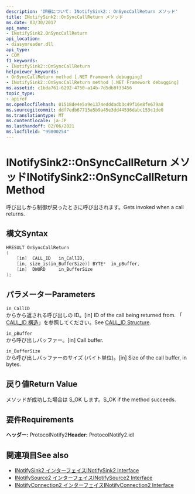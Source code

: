 ```yaml
---
description: '詳細について: INotifySink2:: OnSyncCallReturn メソッド'
title: INotifySink2::OnSyncCallReturn メソッド
ms.date: 03/30/2017
api_name:
- INotifySink2.OnSyncCallReturn
api_location:
- diasymreader.dll
api_type:
- COM
f1_keywords:
- INotifySink2::OnSyncCallReturn
helpviewer_keywords:
- OnSyncCallReturn method [.NET Framework debugging]
- INotifySink2::OnSyncCallReturn method [.NET Framework debugging]
ms.assetid: c1bda761-6292-4750-a14b-7d5db8f33456
topic_type:
- apiref
ms.openlocfilehash: 01518de4e5a9e1374edddadb3c49f16e8fe679a8
ms.sourcegitcommit: ddf7edb67715a5b9a45e3dd44536dabc153c1de0
ms.translationtype: MT
ms.contentlocale: ja-JP
ms.lasthandoff: 02/06/2021
ms.locfileid: "99800254"
---
```

# <a name="inotifysink2onsynccallreturn-method"></a><span data-ttu-id="5ed33-103">INotifySink2::OnSyncCallReturn メソッド</span><span class="sxs-lookup"><span data-stu-id="5ed33-103">INotifySink2::OnSyncCallReturn Method</span></span>

<span data-ttu-id="5ed33-104">呼び出しから制御が戻ったときに呼び出されます。</span><span class="sxs-lookup"><span data-stu-id="5ed33-104">Gets invoked when a call returns.</span></span>  
  
## <a name="syntax"></a><span data-ttu-id="5ed33-105">構文</span><span class="sxs-lookup"><span data-stu-id="5ed33-105">Syntax</span></span>  
  
```cpp  
HRESULT OnSyncCallReturn  
(  
    [in]  CALL_ID   in_CallID,  
    [in, size_is(in_BufferSize)] BYTE*  in_pBuffer,  
    [in]  DWORD     in_BufferSize  
);  
```  
  
## <a name="parameters"></a><span data-ttu-id="5ed33-106">パラメーター</span><span class="sxs-lookup"><span data-stu-id="5ed33-106">Parameters</span></span>  

 `in_CallID`  
 <span data-ttu-id="5ed33-107">からから返される呼び出しの ID。</span><span class="sxs-lookup"><span data-stu-id="5ed33-107">[in] ID of the call being returned from.</span></span> <span data-ttu-id="5ed33-108">「 [CALL_ID 構造](call-id-structure.md)」を参照してください。</span><span class="sxs-lookup"><span data-stu-id="5ed33-108">See [CALL_ID Structure](call-id-structure.md).</span></span>  
  
 `in_pBuffer`  
 <span data-ttu-id="5ed33-109">から呼び出しバッファー。</span><span class="sxs-lookup"><span data-stu-id="5ed33-109">[in] Call buffer.</span></span>  
  
 `in_BufferSize`  
 <span data-ttu-id="5ed33-110">から呼び出しバッファーのサイズ (バイト単位)。</span><span class="sxs-lookup"><span data-stu-id="5ed33-110">[in] Size of the call buffer, in bytes.</span></span>  
  
## <a name="return-value"></a><span data-ttu-id="5ed33-111">戻り値</span><span class="sxs-lookup"><span data-stu-id="5ed33-111">Return Value</span></span>  

 <span data-ttu-id="5ed33-112">メソッドが成功した場合は S_OK します。</span><span class="sxs-lookup"><span data-stu-id="5ed33-112">S_OK if the method succeeds.</span></span>  
  
## <a name="requirements"></a><span data-ttu-id="5ed33-113">要件</span><span class="sxs-lookup"><span data-stu-id="5ed33-113">Requirements</span></span>  

 <span data-ttu-id="5ed33-114">**ヘッダー:** ProtocolNotify2</span><span class="sxs-lookup"><span data-stu-id="5ed33-114">**Header:** ProtocolNotify2.idl</span></span>  
  
## <a name="see-also"></a><span data-ttu-id="5ed33-115">関連項目</span><span class="sxs-lookup"><span data-stu-id="5ed33-115">See also</span></span>

- [<span data-ttu-id="5ed33-116">INotifySink2 インターフェイス</span><span class="sxs-lookup"><span data-stu-id="5ed33-116">INotifySink2 Interface</span></span>](inotifysink2-interface.md)
- [<span data-ttu-id="5ed33-117">INotifySource2 インターフェイス</span><span class="sxs-lookup"><span data-stu-id="5ed33-117">INotifySource2 Interface</span></span>](inotifysource2-interface.md)
- [<span data-ttu-id="5ed33-118">INotifyConnection2 インターフェイス</span><span class="sxs-lookup"><span data-stu-id="5ed33-118">INotifyConnection2 Interface</span></span>](inotifyconnection2-interface.md)
